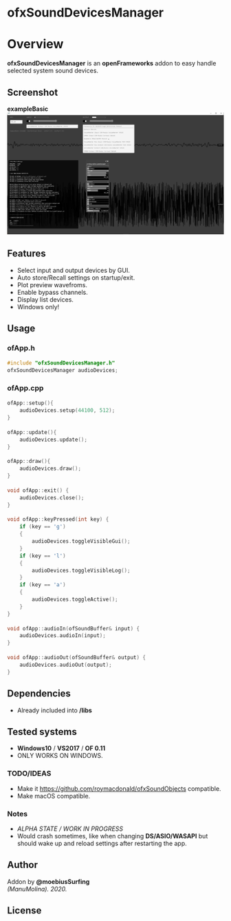 # ofxSoundDevicesManager

# Overview
**ofxSoundDevicesManager** is an **openFrameworks** addon to easy handle selected system sound devices.

## Screenshot
**exampleBasic**  
![image](/readme_images/Capture1.PNG?raw=true "image")  

## Features
- Select input and output devices by GUI.
- Auto store/Recall settings on startup/exit.
- Plot preview wavefroms.
- Enable bypass channels.
- Display list devices. 
- Windows only!

## Usage
 
### ofApp.h
```.cpp
#include "ofxSoundDevicesManager.h"
ofxSoundDevicesManager audioDevices;
```

### ofApp.cpp
```.cpp
ofApp::setup(){
	audioDevices.setup(44100, 512);
}

ofApp::update(){
	audioDevices.update();
}

ofApp::draw(){
	audioDevices.draw();
}

void ofApp::exit() {
	audioDevices.close();
}

void ofApp::keyPressed(int key) {
	if (key == 'g')
	{
		audioDevices.toggleVisibleGui();
	}
	if (key == 'l')
	{
		audioDevices.toggleVisibleLog();
	}
	if (key == 'a')
	{
		audioDevices.toggleActive();
	}
}

void ofApp::audioIn(ofSoundBuffer& input) {
	audioDevices.audioIn(input);
}

void ofApp::audioOut(ofSoundBuffer& output) {
	audioDevices.audioOut(output);
}
```

## Dependencies
- Already included into **/libs**

## Tested systems
- **Windows10** / **VS2017** / **OF 0.11**
- ONLY WORKS ON WINDOWS.

### TODO/IDEAS
* Make it https://github.com/roymacdonald/ofxSoundObjects compatible.  
* Make macOS compatible.  

### Notes
* *ALPHA STATE / WORK IN PROGRESS*  
* Would crash sometimes, like when changing **DS/ASIO/WASAPI** but should wake up and reload settings after restarting the app. 

## Author
Addon by **@moebiusSurfing**  
*(ManuMolina). 2020.*

## License